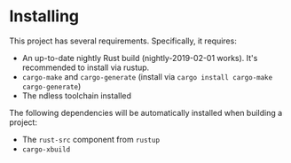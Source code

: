 # Installing

This project has several requirements. Specifically, it requires:
- An up-to-date nightly Rust build (nightly-2019-02-01 works). It's recommended to install via
  rustup.
- `cargo-make` and `cargo-generate` (install via `cargo install cargo-make cargo-generate`)
- The ndless toolchain installed

The following dependencies will be automatically installed when building a project:
- The `rust-src` component from `rustup`
- `cargo-xbuild`
